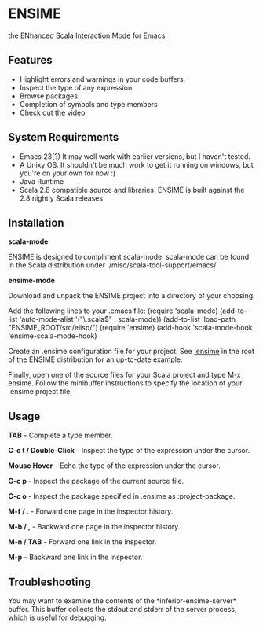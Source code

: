 # ENSIME
the ENhanced Scala Interaction Mode for Emacs

## Features

- Highlight errors and warnings in your code buffers.
- Inspect the type of any expression.
- Browse packages
- Completion of symbols and type members
- Check out the [video](http://www.youtube.com/watch?v=A2Lai8IjLoY)

## System Requirements

- Emacs 23(?) It may well work with earlier versions, but I haven't tested.
- A Unixy OS. It shouldn't be much work to get it running on windows, but you're on your own for now :)
- Java Runtime
- Scala 2.8 compatible source and libraries. ENSIME is built against the 2.8 nightly Scala releases. 


## Installation

__scala-mode__

ENSIME is designed to compliment scala-mode. scala-mode can be found in the Scala distribution under ./misc/scala-tool-support/emacs/

__ensime-mode__

Download and unpack the ENSIME project into a directory of your choosing. 

Add the following lines to your .emacs file:
    (require 'scala-mode)
    (add-to-list 'auto-mode-alist '("\\.scala$" . scala-mode))
    (add-to-list 'load-path "ENSIME_ROOT/src/elisp/")
    (require 'ensime)
    (add-hook 'scala-mode-hook 'ensime-scala-mode-hook)

Create an .ensime configuration file for your project. See [.ensime](http://github.com/aemoncannon/ensime/blob/master/.ensime) in the root of the ENSIME distribution for an up-to-date example.

Finally, open one of the source files for your Scala project and type M-x ensime. Follow the minibuffer instructions to specify the location of your .ensime project file. 

## Usage

__TAB__    - Complete a type member.

__C-c t  /  Double-Click__  - Inspect the type of the expression under the cursor.

__Mouse Hover__    - Echo the type of the expression under the cursor.

__C-c p__  - Inspect the package of the current source file.

__C-c o__  - Inspect the package specified in .ensime as :project-package.

__M-f  /  .__  - Forward one page in the inspector history.

__M-b  /  ,__  - Backward one page in the inspector history.

__M-n  /  TAB__  - Forward one link in the inspector.

__M-p__  - Backward one link in the inspector.






## Troubleshooting

You may want to examine the contents of the \*inferior-ensime-server\* buffer. This buffer collects the stdout and stderr of the server process, which is useful for debugging.


  





